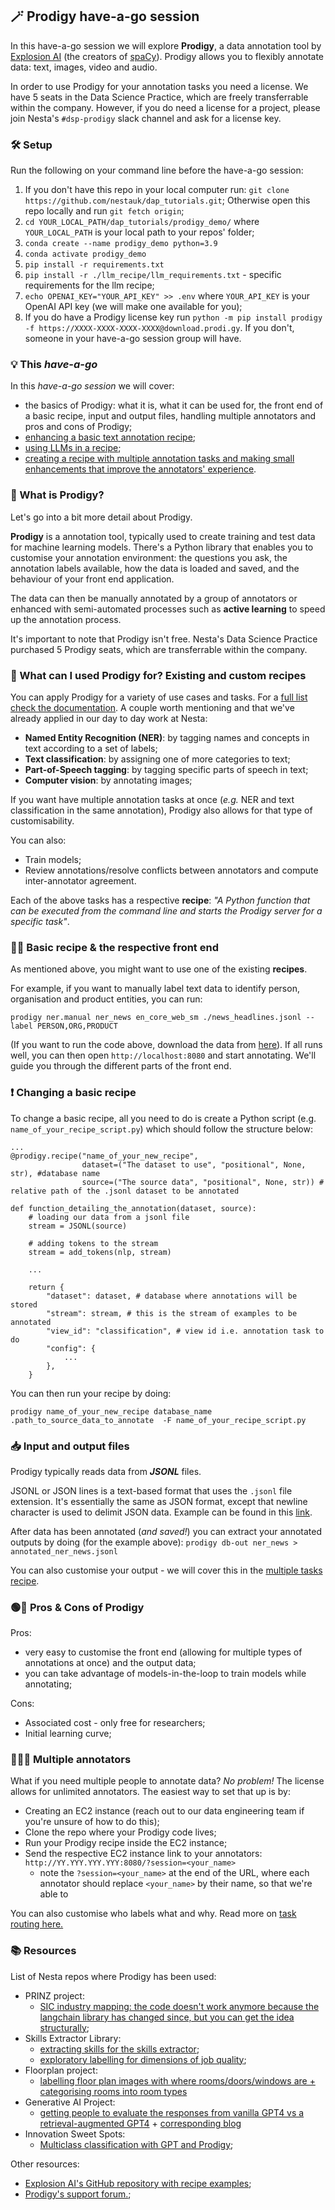 ## 🪄 Prodigy have-a-go session

In this have-a-go session we will explore **Prodigy**, a data annotation tool by [Explosion AI](https://explosion.ai/) (the creators of [spaCy](https://spacy.io/)). Prodigy allows you to flexibly annotate data: text, images, video and audio.

In order to use Prodigy for your annotation tasks you need a license. We have 5 seats in the Data Science Practice, which are freely transferrable within the company. However, if you do need a license for a project, please join Nesta's `#dsp-prodigy` slack channel and ask for a license key.

### 🛠️ Setup

Run the following on your command line before the have-a-go session:
1. If you don't have this repo in your local computer run: `git clone https://github.com/nestauk/dap_tutorials.git`; Otherwise open this repo locally and run `git fetch origin`;
2. `cd YOUR_LOCAL_PATH/dap_tutorials/prodigy_demo/` where `YOUR_LOCAL_PATH` is your local path to your repos' folder;
2. `conda create --name prodigy_demo python=3.9`
3. `conda activate prodigy_demo`
4. `pip install -r requirements.txt`
5. `pip install -r ./llm_recipe/llm_requirements.txt` - specific requirements for the llm recipe;
6. `echo OPENAI_KEY="YOUR_API_KEY" >> .env` where `YOUR_API_KEY` is your OpenAI API key (we will make one available for you);
6. If you do have a Prodigy license key run `python -m pip install prodigy -f https://XXXX-XXXX-XXXX-XXXX@download.prodi.gy`. If you don't, someone in your have-a-go session group will have.

### 💡 This *have-a-go*

In this *have-a-go session* we will cover:
- the basics of Prodigy: what it is, what it can be used for, the front end of a basic recipe, input and output files, handling multiple annotators and pros and cons of Prodigy;
- [enhancing a basic text annotation recipe](basic_recipe/);
- [using LLMs in a recipe](llm_recipe/);
- [creating a recipe with multiple annotation tasks and making small enhancements that improve the annotators' experience](multiple_tasks_recipe/).

### 👶 What is Prodigy?

Let's go into a bit more detail about Prodigy. 

**Prodigy** is a annotation tool, typically used to create training and test data for machine learning models. There's a Python library that enables you to customise your annotation environment: the questions you ask, the annotation labels available, how the data is loaded and saved, and the behaviour of your front end application.

The data can then be manually annotated by a group of annotators or enhanced with semi-automated processes such as **active learning** to speed up the annotation process.

It's important to note that Prodigy isn't free. Nesta's Data Science Practice purchased 5 Prodigy seats, which are transferrable within the company.

### 🤔 What can I used Prodigy for? Existing and custom recipes

You can apply Prodigy for a variety of use cases and tasks. For a [full list check the documentation](https://prodi.gy/docs/recipes). A couple worth mentioning and that we've already applied in our day to day work at Nesta:

- **Named Entity Recognition (NER)**: by tagging names and concepts in text according to a set of labels;
- **Text classification**: by assigning one of more categories to text;
- **Part-of-Speech tagging**: by tagging specific parts of speech in text;
- **Computer vision**: by annotating images;

If you want have multiple annotation tasks at once (*e.g.* NER and text classification in the same annotation), Prodigy also allows for that type of customisability.

You can also:
- Train models;
- Review annotations/resolve conflicts between annotators and compute inter-annotator agreement.

Each of the above tasks has a respective **recipe**: *"A Python function that can be executed from the command line and starts the Prodigy server for a specific task"*.

### 🧑‍🍳 Basic recipe & the respective front end

As mentioned above, you might want to use one of the existing **recipes**.

For example, if you want to manually label text data to identify person, organisation and product entities, you can run:

`prodigy ner.manual ner_news en_core_web_sm ./news_headlines.jsonl --label PERSON,ORG,PRODUCT`

(If you want to run the code above, download the data from [here](https://raw.githubusercontent.com/explosion/prodigy-recipes/master/example-datasets/news_headlines.jsonl)).
If all runs well, you can then open `http://localhost:8080` and start annotating. We'll guide you through the different parts of the front end.


### ❗ Changing a basic recipe

To change a basic recipe, all you need to do is create a Python script (e.g. `name_of_your_recipe_script.py`) which should follow the structure below:

```
...
@prodigy.recipe("name_of_your_new_recipe",
                dataset=("The dataset to use", "positional", None, str), #database name
                source=("The source data", "positional", None, str)) # relative path of the .jsonl dataset to be annotated

def function_detailing_the_annotation(dataset, source):
    # loading our data from a jsonl file
    stream = JSONL(source)

    # adding tokens to the stream
    stream = add_tokens(nlp, stream)

    ...

    return {
        "dataset": dataset, # database where annotations will be stored
        "stream": stream, # this is the stream of examples to be annotated
        "view_id": "classification", # view id i.e. annotation task to do
        "config": {
            ...
        },
    }
```

You can then run your recipe by doing:
```
prodigy name_of_your_new_recipe database_name .path_to_source_data_to_annotate  -F name_of_your_recipe_script.py
```

### 📥 Input and output files

Prodigy typically reads data from ***JSONL*** files.

JSONL or JSON lines is a text-based format that uses the `.jsonl` file extension. It's essentially the same as JSON format, except that newline character is used to delimit JSON data.
Example can be found in this [link](https://raw.githubusercontent.com/explosion/prodigy-recipes/master/example-datasets/news_headlines.jsonl).

After data has been annotated (*and saved!*) you can extract your annotated outputs by doing (for the example above):
`prodigy db-out ner_news > annotated_ner_news.jsonl`

You can also customise your output - we will cover this in the [multiple tasks recipe](multiple_tasks_recipe/).

### 🟢🔴 Pros & Cons of Prodigy

Pros:
- very easy to customise the front end (allowing for multiple types of annotations at once) and the output data;
- you can take advantage of models-in-the-loop to train models while annotating;

Cons:
- Associated cost - only free for researchers;
- Initial learning curve;

### 🧑‍🤝‍🧑 Multiple annotators

What if you need multiple people to annotate data? *No problem!* The license allows for unlimited annotators. The easiest way to set that up is by:
- Creating an EC2 instance (reach out to our data engineering team if you're unsure of how to do this);
- Clone the repo where your Prodigy code lives;
- Run your Prodigy recipe inside the EC2 instance;
- Send the respective EC2 instance link to your annotators: `http://YY.YYY.YYY.YYY:8080/?session=<your_name>`
    - note the `?session=<your_name>` at the end of the URL, where each annotator should replace `<your_name>` by their name, so that we're able to 

You can also customise who labels what and why. Read more on [task routing here.](https://explosion.ai/blog/prodigy-2023-updates#task-router) 

### 📚 Resources
List of Nesta repos where Prodigy has been used:
- PRINZ project:
    - [SIC industry mapping: the code doesn't work anymore because the langchain library has changed since, but you can get the idea structurally](https://github.com/nestauk/dap_prinz_green_jobs/tree/dev/dap_prinz_green_jobs/pipeline/green_measures/industries/prodigy);
- Skills Extractor Library:
    - [extracting skills for the skills extractor](https://github.com/nestauk/ojd_daps_skills/tree/dev/ojd_daps_skills/pipeline/skill_ner/prodigy);
    - [exploratory labelling for dimensions of job quality](https://github.com/nestauk/dap_job_quality/tree/dev/dap_job_quality/pipeline/prodigy);
- Floorplan project:
    - [labelling floor plan images with where rooms/doors/windows are + categorising rooms into room types](https://github.com/nestauk/asf_floorplan_interpreter/pull/2)
- Generative AI Project:
    - [getting people to evaluate the responses from vanilla GPT4 vs a retrieval-augmented GPT4](https://github.com/nestauk/discovery_generative_ai/tree/dev/src/genai/parenting_chatbot/prodigy_eval) + [corresponding blog](https://medium.com/discovery-at-nesta/how-to-evaluate-large-language-model-chatbots-experimenting-with-streamlit-and-prodigy-c82db9f7f8d9)
- Innovation Sweet Spots:
    - [Multiclass classification with GPT and Prodigy](https://github.com/nestauk/discovery_child_development/tree/dev/discovery_child_development/pipeline/labelling/taxonomy/prodigy);

Other resources:
- [Explosion AI's GitHub repository with recipe examples](https://github.com/explosion/prodigy-recipes);
- [Prodigy's support forum.](https://support.prodi.gy/);